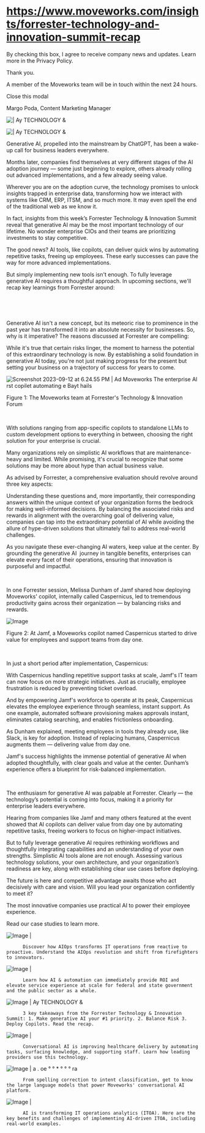 # https://www.moveworks.com/insights/forrester-technology-and-innovation-summit-recap

By checking this box, I agree to receive company news and updates. Learn more in the Privacy Policy.

Thank you.

A member of the Moveworks team will be in touch within the next 24 hours.



  Close this modal
  



Margo Poda, Content Marketing Manager


![ | Ay TECHNOLOGY &](https://www.moveworks.com/hubfs/Forrester%20T%26I%20%281%29.png)

![ | Ay TECHNOLOGY &](https://www.moveworks.com/hubfs/Forrester%20T%26I%20%281%29.png)

Generative AI, propelled into the mainstream by ChatGPT, has been a wake-up call for business leaders everywhere.

Months later, companies find themselves at very different stages of the AI adoption journey — some just beginning to explore, others already rolling out advanced implementations, and a few already seeing value.

Wherever you are on the adoption curve, the technology promises to unlock insights trapped in enterprise data, transforming how we interact with systems like CRM, ERP, ITSM, and so much more. It may even spell the end of the traditional web as we know it.

In fact, insights from this week’s Forrester Technology & Innovation Summit reveal that generative AI may be the most important technology of our lifetime. No wonder enterprise CIOs and their teams are prioritizing investments to stay competitive.

The good news? AI tools, like copilots, can deliver quick wins by automating repetitive tasks, freeing up employees. These early successes can pave the way for more advanced implementations.

But simply implementing new tools isn't enough. To fully leverage generative AI requires a thoughtful approach. In upcoming sections, we'll recap key learnings from Forrester around:

 

 

Generative AI isn't a new concept, but its meteoric rise to prominence in the past year has transformed it into an absolute necessity for businesses. So, why is it imperative? The reasons discussed at Forrester are compelling:

While it's true that certain risks linger, the moment to harness the potential of this extraordinary technology is now. By establishing a solid foundation in generative AI today, you're not just making progress for the present but setting your business on a trajectory of success for years to come.



![Screenshot 2023-09-12 at 6.24.55 PM | Ad Moveworks The enterprise Al rst copilet automating e Bayt hails](https://www.moveworks.com/hs-fs/hubfs/Screenshot%202023-09-12%20at%206.24.55%20PM.png)

Figure 1: The Moveworks team at Forrester's Technology & Innovation Forum 

 

With solutions ranging from app-specific copilots to standalone LLMs to custom development options to everything in between, choosing the right solution for your enterprise is crucial.

Many organizations rely on simplistic AI workflows that are maintenance-heavy and limited. While promising, it's crucial to recognize that some solutions may be more about hype than actual business value.

As advised by Forrester, a comprehensive evaluation should revolve around three key aspects:

Understanding these questions and, more importantly, their corresponding answers within the unique context of your organization forms the bedrock for making well-informed decisions. By balancing the associated risks and rewards in alignment with the overarching goal of delivering value, companies can tap into the extraordinary potential of AI while avoiding the allure of hype-driven solutions that ultimately fail to address real-world challenges.

As you navigate these ever-changing AI waters, keep value at the center. By grounding the generative AI  journey in tangible benefits, enterprises can elevate every facet of their operations, ensuring that innovation is purposeful and impactful.

 

In one Forrester session, Melissa Dunham of Jamf shared how deploying Moveworks' copilot, internally called Caspernicus, led to tremendous productivity gains across their organization — by balancing risks and rewards.



![Image](https://lh5.googleusercontent.com/5SkO-Qs3kzErupcH0IJRXDvLTkjSo0-JP1fPQZq_hUYnV5AkLR-peiIhFzI57iqH4m68n9sR9Rz9LfIcrVdk401lHYsjeo7p01gq01DxVsy8iT1kqdx2CU6Ea6UpNAS15agSI8p2KJHKl2g1XceqWNc)

Figure 2: At Jamf, a Moveworks copilot named Caspernicus started to drive value for employees and support teams from day one.

 

In just a short period after implementation, Caspernicus:

With Caspernicus handling repetitive support tasks at scale, Jamf's IT team can now focus on more strategic initiatives. Just as crucially, employee frustration is reduced by preventing ticket overload.

And by empowering Jamf's workforce to operate at its peak, Caspernicus elevates the employee experience through seamless, instant support. As one example, automated software provisioning makes approvals instant, eliminates catalog searching, and enables frictionless onboarding.

As Dunham explained, meeting employees in tools they already use, like Slack, is key for adoption. Instead of replacing humans, Caspernicus augments them — delivering value from day one.

Jamf's success highlights the immense potential of generative AI when adopted thoughtfully, with clear goals and value at the center. Dunham’s experience offers a blueprint for risk-balanced implementation.

 

The enthusiasm for generative AI was palpable at Forrester. Clearly — the technology’s potential is coming into focus, making it a priority for enterprise leaders everywhere. 

Hearing from companies like Jamf and many others featured at the event showed that AI copilots can deliver value from day one by automating repetitive tasks, freeing workers to focus on higher-impact initiatives.

But to fully leverage generative AI requires rethinking workflows and thoughtfully integrating capabilities and an understanding of your own strengths. Simplistic AI tools alone are not enough. Assessing various technology solutions, your own architecture, and your organization’s readiness are key, along with establishing clear use cases before deploying.

The future is here and competitive advantage awaits those who act decisively with care and vision. Will you lead your organization confidently to meet it?

The most innovative companies use practical AI to power their employee experience.

Read our case studies to learn more. 

![Image | ](https://www.moveworks.com/hs-fs/hubfs/AIOps-featured-image.png)


          Discover how AIOps transforms IT operations from reactive to proactive. Understand the AIOps revolution and shift from firefighters to innovators.
        

![Image | ](https://www.moveworks.com/hs-fs/hubfs/Public-Sector-Convo-AI.png)


          Learn how AI & automation can immediately provide ROI and elevate service experience at scale for federal and state government and the public sector as a whole.
        

![Image | Ay TECHNOLOGY &](https://www.moveworks.com/hs-fs/hubfs/Forrester%20T%26I%20%281%29.png)


          3 key takeaways from the Forrester Technology & Innovation Summit: 1. Make generative AI your #1 priority. 2. Balance Risk 3. Deploy Copilots. Read the recap.
        

![Image | ](https://www.moveworks.com/hs-fs/hubfs/healthcare-test.png)


          Conversational AI is improving healthcare delivery by automating tasks, surfacing knowledge, and supporting staff. Learn how leading providers use this technology.
        

![Image | a . oe ° ° * ° ° ° ra](https://www.moveworks.com/hs-fs/hubfs/Moveworks_LLM_Feature.png)


          From spelling correction to intent classification, get to know the large language models that power Moveworks' conversational AI platform.
        

![Image | ](https://www.moveworks.com/hs-fs/hubfs/ITOA_feature.png)


          AI is transforming IT operations analytics (ITOA). Here are the key benefits and challenges of implementing AI-driven ITOA, including real-world examples.
        

